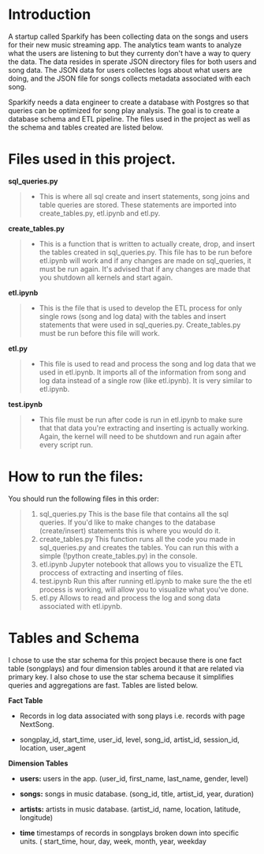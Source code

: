 # Introduction
>
 A startup called Sparkify has been collecting data on the songs and users for their new music streaming app. The analytics team wants to analyze what the users are listening to but they currenty don't have a way to query the data. The data resides in sperate JSON directory files for both users and song data. The JSON data for users collectes logs about what users are doing, and the JSON file for songs collects metadata associated with each song.
>
Sparkify needs a data engineer to create a database with Postgres so that queries can be optimized for song play analysis. The goal is to create a database schema and ETL pipeline. The files used in the project as well as the schema and tables created are listed below.
> 
>
# Files used in this project. 
>
**sql_queries.py**
>
> - This is where all sql create and insert statements, song joins and table queries are stored. These statements are imported into create_tables.py, etl.ipynb and etl.py.
>
**create_tables.py**
>
> - This is a function that is written to actually create, drop, and insert the tables created in sql_queries.py. This file has to be run before etl.ipynb will work and if any changes are made on sql_queries, it must be run again. It's advised that if any changes are made that you shutdown all kernels and start again.
>
**etl.ipynb**
>
> - This is the file that is used to develop the ETL process for only single rows (song and log data) with the tables and insert statements that were used in sql_queries.py. Create_tables.py must be run before this file will work.
>
**etl.py**
>
> - This file is used to read and process the song and log data that we used in etl.ipynb. It imports all of the information from song and log data instead of a single row (like etl.ipynb). It is very similar to etl.ipynb.
>
**test.ipynb**
>
> - This file must be run after code is run in etl.ipynb to make sure that that data you're extracting and inserting is actually working. Again, the kernel will need to be shutdown and run again after every script run.
>
>
# How to run the files:
> 
You should run the following files in this order:
> 1. sql_queries.py
This is the base file that contains all the sql queries. If you'd like to make changes to the database (create/insert) statements this is where you would do it.
> 2. create_tables.py
This function runs all the code you made in sql_queries.py and creates the tables. You can run this with a simple (!python create_tables.py) in the console.
> 3. etl.ipynb
Jupyter notebook that allows you to visualize the ETL proccess of extracting and inserting of files.
> 4. test.ipynb
Run this after running etl.ipynb to make sure the the etl process is working, will allow you to visualize what you've done.
> 4. etl.py
Allows to read and process the log and song data associated with etl.ipynb.
>
# Tables and Schema
>
I chose to use the star schema for this project because there is one fact table (songplays) and four dimension tables around it that are related via primary key. I also chose to use the star schema because it simplifies queries and aggregations are fast. Tables are listed below.
>
**Fact Table**
>
- Records in log data associated with song plays i.e. records with page NextSong.
>
- songplay_id, start_time, user_id, level, song_id, artist_id, session_id, location, user_agent
>
**Dimension Tables**
>
- **users:** users in the app. (user_id, first_name, last_name, gender, level)
>
- **songs:** songs in music database. (song_id, title, artist_id, year, duration)
>

- **artists:** artists in music database. (artist_id, name, location, latitude, longitude)
>
- **time** timestamps of records in songplays broken down into specific units. ( start_time, hour, day, week, month, year, weekday
